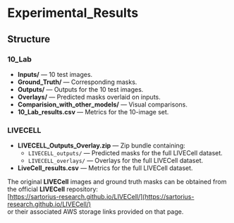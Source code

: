 # Experimental_Results

## Structure

### 10_Lab
- **Inputs/** — 10 test images.
- **Ground_Truth/** — Corresponding masks.
- **Outputs/** — Outputs for the 10 test images.
- **Overlays/** — Predicted masks overlaid on inputs.
- **Comparision_with_other_models/** — Visual comparisons.
- **10_Lab_results.csv** — Metrics for the 10-image set.

### LIVECELL

- **LIVECELL_Outputs_Overlay.zip** — Zip bundle containing:
  - `LIVECELL_outputs/` — Predicted masks for the full LIVECell dataset.
  - `LIVECELL_overlays/` — Overlays for the full LIVECell dataset.
- **LiveCell_results.csv** — Metrics for the full LIVECell dataset.

The original **LIVECell** images and ground truth masks can be obtained from the official **LIVECell** repository:  
[https://sartorius-research.github.io/LIVECell/](https://sartorius-research.github.io/LIVECell/)  
or their associated AWS storage links provided on that page.
